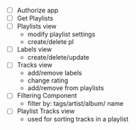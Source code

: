 - [ ] Authorize app
- [ ] Get Playlists
- [ ] Playlists view
  - modify playlist settings
  - create/delete pl
- [ ] Labels view
  - create/delete/update
- [ ] Tracks view
  - add/remove labels
  - change rating
  - add/remove from playlists
- [ ] Filtering Component
  - filter by: tags/artist/album/ name
- [ ] Playlist Tracks view
  - used for sorting tracks in a playlist